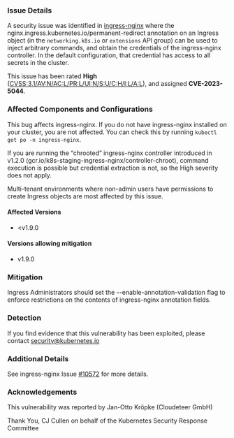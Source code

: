 ### Issue Details
A security issue was identified in [ingress-nginx](https://github.com/kubernetes/ingress-nginx) where the nginx.ingress.kubernetes.io/permanent-redirect annotation on an Ingress object (in the `networking.k8s.io` or `extensions` API group) can be used to inject arbitrary commands, and obtain the credentials of the ingress-nginx controller. In the default configuration, that credential has access to all secrets in the cluster.

This issue has been rated **High** ([CVSS:3.1/AV:N/AC:L/PR:L/UI:N/S:U/C:H/I:L/A:L](https://www.first.org/cvss/calculator/3.1#CVSS:3.1/AV:N/AC:L/PR:L/UI:N/S:U/C:H/I:L/A:L)), and assigned **CVE-2023-5044**.

### Affected Components and Configurations

This bug affects ingress-nginx. If you do not have ingress-nginx installed on your cluster, you are not affected. You can check this by running `kubectl get po -n ingress-nginx`.

If you are running the “chrooted” ingress-nginx controller introduced in v1.2.0 (gcr.io/k8s-staging-ingress-nginx/controller-chroot), command execution is possible but credential extraction is not, so the High severity does not apply.

Multi-tenant environments where non-admin users have permissions to create Ingress objects are most affected by this issue.

#### Affected Versions

- <v1.9.0

#### Versions allowing mitigation

- v1.9.0

### Mitigation

Ingress Administrators should set the --enable-annotation-validation flag to enforce restrictions on the contents of ingress-nginx annotation fields.

### Detection

If you find evidence that this vulnerability has been exploited, please contact [security@kubernetes.io](mailto:security@kubernetes.io)

### Additional Details

See ingress-nginx Issue [#10572](https://github.com/kubernetes/kubernetes/issues/126817) for more details.

### Acknowledgements
This vulnerability was reported by Jan-Otto Kröpke (Cloudeteer GmbH)

Thank You,
CJ Cullen on behalf of the Kubernetes Security Response Committee